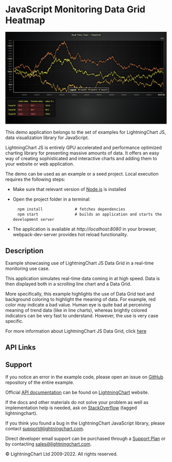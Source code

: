 # JavaScript Monitoring Data Grid Heatmap

![JavaScript Monitoring Data Grid Heatmap](dataGridMonitoringHeatmap-darkGold.png)

This demo application belongs to the set of examples for LightningChart JS, data visualization library for JavaScript.

LightningChart JS is entirely GPU accelerated and performance optimized charting library for presenting massive amounts of data. It offers an easy way of creating sophisticated and interactive charts and adding them to your website or web application.

The demo can be used as an example or a seed project. Local execution requires the following steps:

-   Make sure that relevant version of [Node.js](https://nodejs.org/en/download/) is installed
-   Open the project folder in a terminal:

          npm install              # fetches dependencies
          npm start                # builds an application and starts the development server

-   The application is available at _http://localhost:8080_ in your browser, webpack-dev-server provides hot reload functionality.


## Description

Example showcasing use of LightningChart JS Data Grid in a real-time monitoring use case.

This application simulates real-time data coming in at high speed.
Data is then displayed both in a scrolling line chart and a Data Grid.

More specifically, this example highlights the use of Data Grid text and background coloring to highlight the meaning of data. For example, red color may indicate a bad value. Human eye is quite bad at perceiving meaning of trend data (like in line charts), whereas brightly colored indicators can be very fast to understand. However, the use is very case specific.

For more information about LightningChart JS Data Grid, click [here](https://lightningchart.com/js-charts/datagrid/)


## API Links



## Support

If you notice an error in the example code, please open an issue on [GitHub][0] repository of the entire example.

Official [API documentation][1] can be found on [LightningChart][2] website.

If the docs and other materials do not solve your problem as well as implementation help is needed, ask on [StackOverflow][3] (tagged lightningchart).

If you think you found a bug in the LightningChart JavaScript library, please contact support@lightningchart.com.

Direct developer email support can be purchased through a [Support Plan][4] or by contacting sales@lightningchart.com.

[0]: https://github.com/Arction/
[1]: https://lightningchart.com/lightningchart-js-api-documentation/
[2]: https://lightningchart.com
[3]: https://stackoverflow.com/questions/tagged/lightningchart
[4]: https://lightningchart.com/support-services/

© LightningChart Ltd 2009-2022. All rights reserved.



